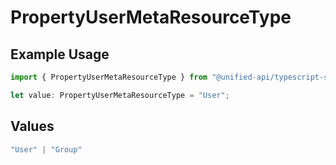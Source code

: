 # PropertyUserMetaResourceType

## Example Usage

```typescript
import { PropertyUserMetaResourceType } from "@unified-api/typescript-sdk/sdk/models/shared";

let value: PropertyUserMetaResourceType = "User";
```

## Values

```typescript
"User" | "Group"
```